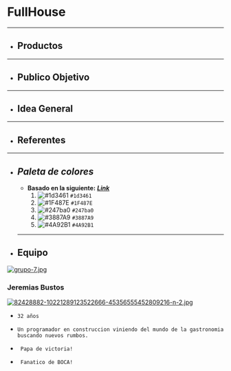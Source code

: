 # FullHouse
___

+ ##  __Productos__
___


+ ## __Publico Objetivo__

___

+ ##  __Idea General__

___

+ ## __Referentes__
___

+ ## _Paleta de colores_
    - __Basado en la siguiente:__ [___Link___](https://coolors.co/1d3461-1f487e-247ba0-3887a9-4a92b1)
        1. ![#1d3461](https://via.placeholder.com/15/1d3461/000000?text=+) `#1d3461`
        2. ![#1F487E](https://via.placeholder.com/15/1F487E/000000?text=+) `#1F487E`
        3. ![#247ba0](https://via.placeholder.com/15/247ba0/000000?text=+) `#247ba0`
        4. ![#3887A9](https://via.placeholder.com/15/3887A9/000000?text=+) `#3887A9`
        5. ![#4A92B1](https://via.placeholder.com/15/4A92B1/000000?text=+) `#4A92B1`
   ___
  
        
 +  ## __Equipo__

[![grupo-7.jpg](https://i.postimg.cc/TPDNjNpT/grupo-7.jpg)](https://postimg.cc/QBjqhbQz)

### Jeremias Bustos

[![82428882-10221289123522666-45356555452809216-n-2.jpg](https://i.postimg.cc/26gg6Hzh/82428882-10221289123522666-45356555452809216-n-2.jpg)](https://postimg.cc/bDHmV9Sw)

-     32 años
-     Un programador en construccion viniendo del mundo de la gastronomia buscando nuevos rumbos. 
-      Papa de victoria!  
-      Fanatico de BOCA!

        
        
